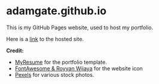 # adamgate.github.io
This is my GitHub Pages website, used to host my portfolio.

Here is a [link](https://adamgate.github.io) to the hosted site.

**Credit:**
* [MyResume](https://bootstrapmade.com/free-html-bootstrap-template-my-resume/download/) for the portfolio template.
* [FontAwesome & Royyan Wijaya](https://www.flaticon.com/free-icons/code) for the website icon 
* [Pexels](https://www.pexels.com) for various stock photos.
